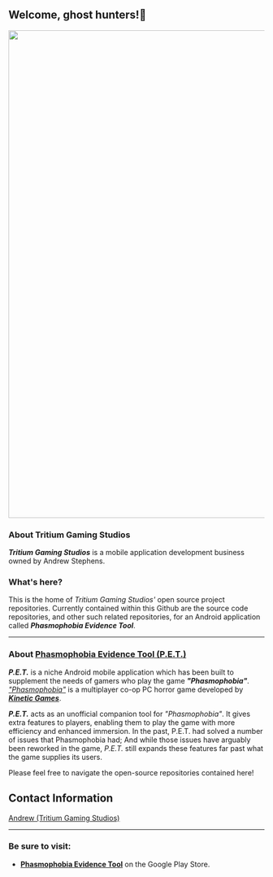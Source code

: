 <h2>Welcome, ghost hunters!👻</h2>

<img style="width:100vw" src="https://media.giphy.com/media/METv4JhJVasfcYTAk5/giphy.gif"/>

### About Tritium Gaming Studios
<p><b><em>Tritium Gaming Studios</em></b> is a mobile application development business owned by Andrew Stephens.</p>

### What's here?
<p>This is the home of <em>Tritium Gaming Studios'</em> open source project repositories. Currently contained within this Github are the source code repositories, and other such related repositories, for an Android application called <em><b>Phasmophobia Evidence Tool</b></em>.</p>

<hr/>

### About [Phasmophobia Evidence Tool (P.E.T.)](https://play.google.com/store/apps/details?id=com.TritiumGaming.phasmophobiaevidencepicker&pli=1)
<b><em>P.E.T.</em></b> is a niche Android mobile application which has been built to supplement the needs of gamers who play the game <b><em>"Phasmophobia"</em></b>. [<em>"Phasmophobia"</em>](https://store.steampowered.com/app/739630/Phasmophobia/) is a multiplayer co-op PC horror game developed by [<b><em>Kinetic Games</em></b>](https://kineticgames.co.uk/).

<em><b>P.E.T.</b></em> acts as an unofficial companion tool for <em>"Phasmophobia"</em>. It gives extra features to players, enabling them to play the game with more efficiency and enhanced immersion. In the past, P.E.T. had solved a number of issues that Phasmophobia had; And while those issues have arguably been reworked in the game, <em>P.E.T.</em> still expands these features far past what the game supplies its users.

Please feel free to navigate the open-source repositories contained here!

## Contact Information
[Andrew (Tritium Gaming Studios)](mailto:TritiumGamingStudiosDM@gmail.com?subject=Github%20Inquiry)

<hr/>

### Be sure to visit:
<ul>
  <li><a href="https://play.google.com/store/apps/details?id=com.TritiumGaming.phasmophobiaevidencepicker&pli=1"><b>Phasmophobia Evidence Tool</b></a> on the Google Play Store.</li>
</ul>
  
